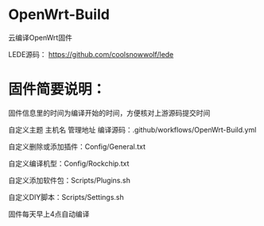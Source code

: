 # OpenWrt-Build
云编译OpenWrt固件

LEDE源码：
https://github.com/coolsnowwolf/lede

# 固件简要说明：
固件信息里的时间为编译开始的时间，方便核对上游源码提交时间

自定义主题 主机名 管理地址 编译源码：.github/workflows/OpenWrt-Build.yml

自定义删除或添加插件：Config/General.txt

自定义编译机型：Config/Rockchip.txt

自定义添加软件包：Scripts/Plugins.sh

自定义DIY脚本：Scripts/Settings.sh

固件每天早上4点自动编译
